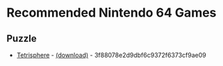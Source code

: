 # Recommended Nintendo 64 Games

## Puzzle

* <a name="tetrisphere">[Tetrisphere](https://www.gamefaqs.com/n64/198946-tetrisphere) - [(download)](https://www.dropbox.com/s/uwr7tx6n8ofv22l/tetrisphere.zip?dl=0) - 3f88078e2d9dbf6c9372f6373cf9ae09
